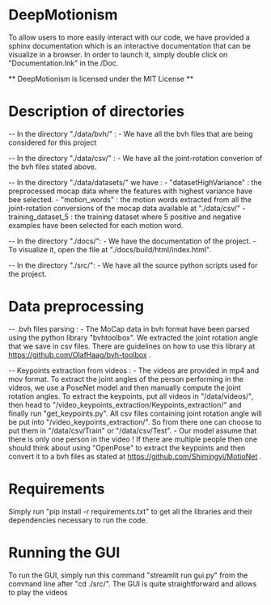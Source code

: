 # DeepMotionism

To allow users to more easily interact with our code, we have provided a sphinx documentation which is an interactive documentation that can be visualize in a browser.
In order to launch it, simply double click on "Documentation.lnk" in the /Doc.

** DeepMotionism is licensed under the MIT License **

# Description of directories

-- In the directory "./data/bvh/" : 
	- We have all the bvh files that are being considered for this project

-- In the directory "./data/csv/" : 
	-  We have all the joint-rotation converion of the bvh files stated above.

-- In the directory "./data/datasets/" we have : 
	- "datasetHighVariance" : the preprocessed mocap data where the features with highest variance have bee selected.
	- "motion_words" : the motion words extracted from all the joint-rotation conversions of the mocap data available at "./data/csv/"
	- training_dataset_5 : the training dataset where 5 positive and negative examples have been selected for each motion word.

-- In the directory "./docs/":
	- We have the documentation of the project.
	- To visualize it, open the file at "./docs/build/html/index.html".

-- In the directory "./src/":
	- We have all the source python scripts used for the project.
	
# Data preprocessing

-- .bvh files parsing :
    - The MoCap data in bvh format have been parsed using the python library "bvhtoolbox". We extracted the joint rotation angle that we save in csv files.
      There are guidelines on how to use this library at https://github.com/OlafHaag/bvh-toolbox .

-- Keypoints extraction from videos :
    - The videos are provided in mp4 and mov format. To extract the joint angles of the person performing in the videos, we use a PoseNet model and then manually compute the joint rotation angles.
      To extract the keypoints, put all videos in "/data/videos/", then head to "/video_keypoints_extraction/Keypoints_extraction/" and finally run "get_keypoints.py". 
      All csv files containing joint rotation angle will be put into "/video_keypoints_extraction/". So from there one can choose to put them in "/data/csv/Train" or "/data/csv/Test".
    - Our model assume that there is only one person in the video ! If there are multiple people then one should think about using "OpenPose" to extract the keypoints and then convert it to a bvh files as stated at https://github.com/Shimingyi/MotioNet .
    
    
# Requirements
Simply run "pip install -r requirements.txt" to get all the libraries and their dependencies necessary to run the code.


# Running the GUI
To run the GUI, simply run this command "streamlit run gui.py" from the command line after "cd ./src/".
The GUI is quite straightforward and allows to play the videos


